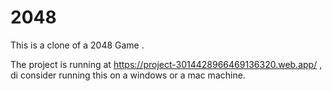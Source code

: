 # 2048

This is a clone of a 2048 Game .

The project is running at https://project-3014428966469136320.web.app/ , di consider running this on a windows or a mac machine.
